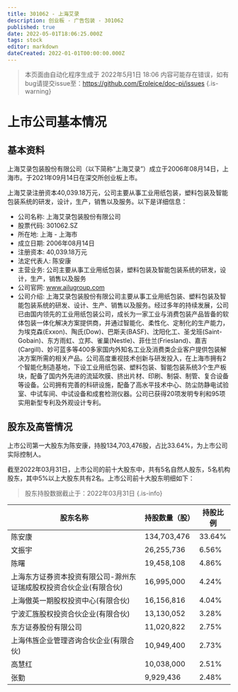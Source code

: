 ```yaml
---
title: 301062 - 上海艾录
description: 创业板 - 广告包装 - 301062
published: true
date: 2022-05-01T18:06:25.000Z
tags: stock
editor: markdown
dateCreated: 2022-01-01T00:00:00.000Z
---
```


> 本页面由自动化程序生成于 2022年5月1日 18:06
> 内容可能存在错误，如有bug请提交issue至：https://github.com/Eroleice/doc-pi/issues
{.is-warning}

# 上市公司基本情况

## 基本资料

上海艾录包装股份有限公司（以下简称“上海艾录”）成立于2006年08月14日，上海市。于2021年09月14日在深交所创业板上市。

上海艾录注册资本40,039.18万元，公司主要从事工业用纸包装，塑料包装及智能包装系统的研发，设计，生产，销售以及服务。以下是详细信息：

- 公司名称: 上海艾录包装股份有限公司
- 股票代码: 301062.SZ
- 所在地: 上海 - 上海市
- 成立日期: 2006年08月14日
- 注册资本: 40,039.18万元
- 法定代表人: 陈安康
- 主营业务: 公司主要从事工业用纸包装，塑料包装及智能包装系统的研发，设计，生产，销售以及服务
- 公司官网: www.ailugroup.com
- 公司介绍: 上海艾录包装股份有限公司主要从事工业用纸包装、塑料包装及智能包装系统的研发、设计、生产、销售以及服务。经过多年的持续发展，公司已由国内领先的工业用纸包装公司，成长为一家工业与消费包装产品皆备的软体包装一体化解决方案提供商，并通过智能化、柔性化、定制化的生产能力，为埃克森(Exxon)、陶氏(Dow)、巴斯夫(BASF)、沈阳化工、圣戈班(Saint-Gobain)、东方雨虹、立邦、雀巢(Nestle)、菲仕兰(Friesland)、嘉吉(Cargill)、妙可蓝多等400多家国内外知名工业及消费类企业客户提供包装解决方案所需的相关产品。公司高度重视技术创新与研发投入，在上海市拥有2个智能化制造基地，下设工业用纸包装、塑料包装、智能包装系统3个生产板块，配备了国内外先进的流延吹膜、挤出片材、印刷、制袋、制管、复合设备等设备。公司拥有完善的科研设施，配备了高水平技术中心、防尘防静电试验室、中试车间、中试设备和成套检测仪器。公司已获得20项发明专利和95项实用新型专利及外观设计专利。


## 股东及高管情况

上市公司第一大股东为陈安康，持股134,703,476股，占比33.64%，为上市公司实际控制人。

截至2022年03月31日，上市公司的前十大股东中，共有5名自然人股东，5名机构股东，其中5%以上大股东共有2名。上市公司前十大股东明细如下：

> 股东持股数据截止于：2022年03月31日
{.is-info}

| 股东名称 | 持股数量（股） | 持股比例 |
| --- | --- | --- |
| 陈安康 | 134,703,476 | 33.64% |
| 文振宇 | 26,255,736 | 6.56% |
| 陈曙 | 19,458,108 | 4.86% |
| 上海东方证券资本投资有限公司-滁州东证瑞成股权投资合伙企业(有限合伙) | 16,995,000 | 4.24% |
| 上海傲英一期股权投资中心(有限合伙) | 16,156,816 | 4.04% |
| 宁波汇旌股权投资合伙企业(有限合伙) | 13,130,052 | 3.28% |
| 东方证券股份有限公司 | 11,020,822 | 2.75% |
| 上海伟旌企业管理咨询合伙企业(有限合伙) | 10,949,400 | 2.73% |
| 高慧红 | 10,038,000 | 2.51% |
| 张勤 | 9,929,436 | 2.48% |




